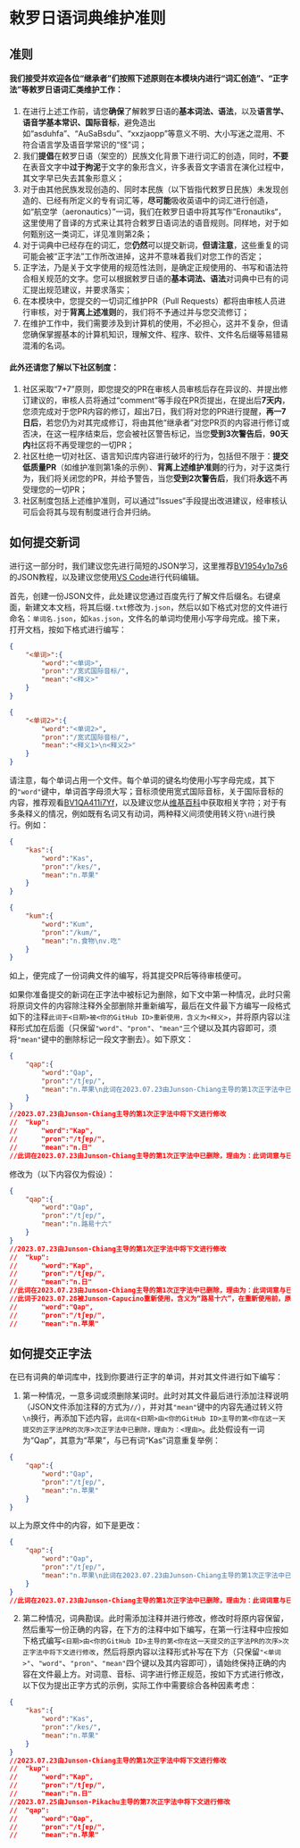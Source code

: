 # 敕罗日语词典维护准则

## 准则

#### 我们接受并欢迎各位“继承者”们按照下述原则在本模块内进行“词汇创造”、“正字法”等敕罗日语词汇类维护工作：

1. 在进行上述工作前，请您**确保**了解敕罗日语的**基本词法、语法**，以及**语言学、语音学基本常识、国际音标**，避免造出如“asduhfa”、“AuSaBsdu”、“xxzjaopp”等意义不明、大小写迷之混用、不符合语言学及语音学常识的“怪”词；
2. 我们**提倡**在敕罗日语（架空的）民族文化背景下进行词汇的创造，同时，**不要**在表音文字中**过于拘泥**于文字的象形含义，许多表音文字语言在演化过程中，其文字早已失去其象形意义；
3. 对于由其他民族发现创造的、同时本民族（以下皆指代敕罗日民族）未发现创造的、已经有所定义的专有词汇等，**尽可能**吸收英语中的词汇进行创造，如“航空学（aeronautics）”一词，我们在敕罗日语中将其写作”Eronautiks“，这里使用了音译的方式来让其符合敕罗日语词法的语音规则。同样地，对于如何甄别这一类词汇，详见准则第2条；
4. 对于词典中已经存在的词汇，您**仍然**可以提交新词，**但请注意**，这些重复的词可能会被“正字法”工作所改进掉，这并不意味着我们对您工作的否定；
5. 正字法，乃是关于文字使用的规范性法则，是确定正规使用的、书写和语法符合相关规范的文字。您可以根据敕罗日语的**基本词法、语法**对词典中已有的词汇提出规范建议，并要求落实；
6. 在本模块中，您提交的一切词汇维护PR（Pull Requests）都将由审核人员进行审核，对于**背离上述准则**的，我们将不予通过并与您交流修订；
7. 在维护工作中，我们需要涉及到计算机的使用，不必担心，这并不复杂，但请您确保掌握基本的计算机知识，理解文件、程序、软件、文件名后缀等易错易混淆的名词。

#### 此外还请您了解以下社区制度：

1. 社区采取“7+7”原则，即您提交的PR在审核人员审核后存在异议的、并提出修订建议的，审核人员将通过“comment”等手段在PR页提出，在提出后**7天内**，您须完成对于您PR内容的修订，超出7日，我们将对您的PR进行提醒，**再一7日后**，若您仍为对其完成修订，将由其他“继承者”对您PR页的内容进行修订或否决，在这一程序结束后，您会被社区警告标记，当您**受到3次警告后**，**90天内**社区将不再受理您的一切PR；
2. 社区杜绝一切对社区、语言知识库内容进行破坏的行为，包括但不限于：**提交低质量PR**（如维护准则第1条的示例）、**背离上述维护准则**的行为，对于这类行为，我们将关闭您的PR，并给予警告，当您**受到2次警告后**，我们将**永远**不再受理您的一切PR；
3. 社区制度包括上述维护准则，可以通过”Issues“手段提出改进建议，经审核认可后会将其与现有制度进行合并归纳。

## 如何提交新词

进行这一部分时，我们建议您先进行简短的JSON学习，这里推荐[BV1954y1p7s6](https://www.bilibili.com/video/BV1954y1p7s6 "带你快速了解Json以及Json的用法")的JSON教程，以及建议您使用[VS Code](https://code.visualstudio.com/ "VS Code官网")进行代码编辑。

首先，创建一份JSON文件，此处建议您通过百度先行了解文件后缀名。右键桌面，新建文本文档，将其后缀```.txt```修改为```.json```，然后以如下格式对您的文件进行命名：```单词名.json```，如```kas.json```，文件名的单词均使用小写字母完成。接下来，打开文档，按如下格式进行编写：

```json
{
	"<单词>":{
		"word":"<单词>",
		"pron":"/宽式国际音标/",
        "mean":"<释义>"
	}
}
```
```json
{
	"<单词2>":{
		"word":"<单词2>",
		"pron":"/宽式国际音标/",
        "mean":"<释义1>\n<释义2>"
	}
}
```

请注意，每个单词占用一个文件。每个单词的键名均使用小写字母完成，其下的```"word"```键中，单词首字母须大写；音标须使用宽式国际音标，关于国际音标的内容，推荐观看[BV1QA411i7Yf](https://www.bilibili.com/video/BV1QA411i7Yf/ "英语兔：这才是正版国际音标(IPA)! 含87个音标发音示范, 全网最硬核的语音视频合集!")，以及建议您从[维基百科](https://zh.wikipedia.org/wiki/%E5%9C%8B%E9%9A%9B%E9%9F%B3%E6%A8%99 "维基百科 国际音标")中获取相关字符；对于有多条释义的情况，例如既有名词又有动词，两种释义间须使用转义符```\n```进行换行。例如：

```json
{
	"kas":{
		"word":"Kas",
		"pron":"/kɐs/",
        "mean":"n.苹果"
	}
}
```
```json
{
	"kum":{
		"word":"Kum",
		"pron":"/kum/",
        "mean":"n.食物\nv.吃"
	}
}
````

如上，便完成了一份词典文件的编写，将其提交PR后等待审核便可。

如果你准备提交的新词在正字法中被标记为删除，如下文中第一种情况，此时只需将原词文件的内容除注释外全部删除并重新编写，最后在文件最下方编写一段格式如下的注释```此词于<日期>被<你的GitHub ID>重新使用，含义为<释义>```，并将原内容以注释形式加在后面（只保留```"word"```、```"pron"```、```"mean"```三个键以及其内容即可，须将```"mean"```键中的删除标记一段文字删去）。如下原文：

```json
{
	"qap":{
		"word":"Qap",
		"pron":"/tʃɐp/",
        "mean":"n.苹果\n此词在2023.07.23由Junson-Chiang主导的第1次正字法中已删除，理由为：此词词意与已有词"kas"词意重复，建议以"kas"为正词，删除此词。"
	}
}
//2023.07.23由Junson-Chiang主导的第1次正字法中将下文进行修改
//	"kup":
//		"word":"Kap",
//		"pron":"/tʃɐp/",
//      "mean":"n.日"
//此词在2023.07.23由Junson-Chiang主导的第1次正字法中已删除，理由为：此词词意与已有词"kas"（苹果）词意重复，建议以"kas"为正词，删除此词。
```

修改为（以下内容仅为假设）：

```json
{
	"qap":{
		"word":"Qap",
		"pron":"/tʃɐp/",
        "mean":"n.路易十六"
	}
}
//2023.07.23由Junson-Chiang主导的第1次正字法中将下文进行修改
//	"kup":
//		"word":"Kap",
//		"pron":"/tʃɐp/",
//      "mean":"n.日"
//此词在2023.07.23由Junson-Chiang主导的第1次正字法中已删除，理由为：此词词意与已有词"kas"（苹果）词意重复，建议以"kas"为正词，删除此词。
//此词于2023.07.28被Junson-Capucino重新使用，含义为“路易十六”，在重新使用前，原词为。
//		"word":"Qap",
//		"pron":"/tʃɐp/",
//		"mean":"n.苹果"
```



## 如何提交正字法

在已有词典的单词库中，找到你要进行正字的单词，并对其文件进行如下编写：

1. 第一种情况，一意多词或须删除某词时。此时对其文件最后进行添加注释说明（JSON文件添加注释的方式为```//```），并对其```"mean"```键中的内容先通过转义符```\n```换行，再添加下述内容，```此词在<日期>由<你的GitHub ID>主导的第<你在这一天提交的正字法PR的次序>次正字法中已删除，理由为：<理由>```。此处假设有一词为“Qap”，其意为“苹果”，与已有词“Kas”词意重复举例：

```json
{
	"qap":{
		"word":"Qap",
		"pron":"/tʃɐp/",
        "mean":"n.苹果"
	}
}
```

以上为原文件中的内容，如下是更改：

```json
{
	"qap":{
		"word":"Qap",
		"pron":"/tʃɐp/",
        "mean":"n.苹果\n此词在2023.07.23由Junson-Chiang主导的第1次正字法中已删除，理由为：此词词意与已有词"kas"词意重复，建议以"kas"为正词，删除此词。"
	}
}
//此词在2023.07.23由Junson-Chiang主导的第1次正字法中已删除，理由为：此词词意与已有词"kas"（苹果）词意重复，建议以"kas"为正词，删除此词。
```

2. 第二种情况，词典勘误。此时需添加注释并进行修改，修改时将原内容保留，然后重写一份正确的内容，在下方的注释中如下编写，在第一行注释中应按如下格式编写```<日期>由<你的GitHub ID>主导的第<你在这一天提交的正字法PR的次序>次正字法中将下文进行修改```，然后将原内容以注释形式补写在下方（只保留```"<单词>"```、```"word"```、```"pron"```、```"mean"```四个键以及其内容即可），请始终保持正确的内容在文件最上方。对词意、音标、词字进行修正规范，按如下方式进行修改，以下仅为提出正字方式的示例，实际工作中需要综合各种因素考虑：

```json
{
	"kas":{
		"word":"Kas",
		"pron":"/kɐs/",
        "mean":"n.苹果"
	}
}
//2023.07.23由Junson-Chiang主导的第1次正字法中将下文进行修改
//	"kup":
//		"word":"Kap",
//		"pron":"/tʃɐp/",
//      "mean":"n.日"
//2023.07.25由Junson-Pikachu主导的第7次正字法中将下文进行修改
//	"qap":
//		"word":"Qap",
//		"pron":"/tʃɐp/",
//      "mean":"n.苹果"
```
